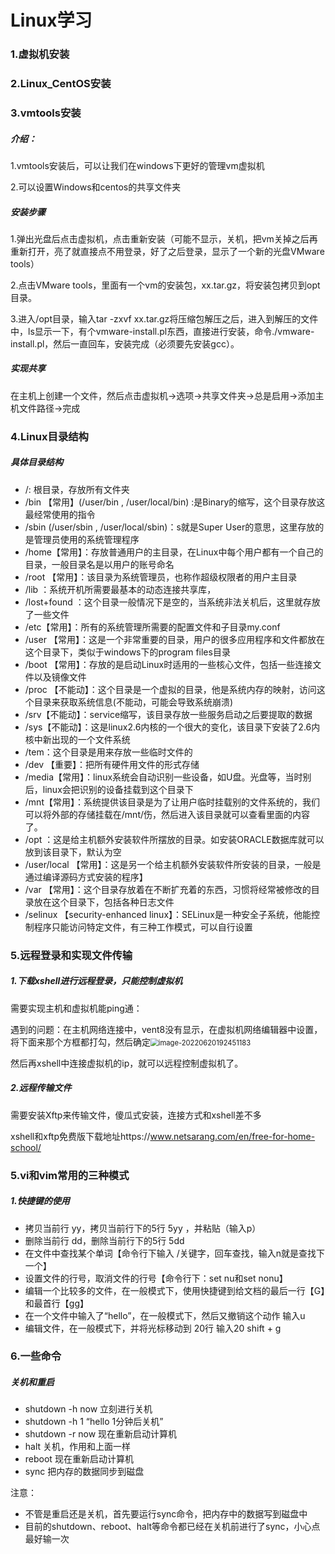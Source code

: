 # Linux学习

### 1.虚拟机安装

### 2.Linux_CentOS安装

### 3.vmtools安装

##### 介绍：

1.vmtools安装后，可以让我们在windows下更好的管理vm虚拟机

2.可以设置Windows和centos的共享文件夹

##### 安装步骤

1.弹出光盘后点击虚拟机，点击重新安装（可能不显示，关机，把vm关掉之后再重新打开，亮了就直接点不用登录，好了之后登录，显示了一个新的光盘VMware tools）

2.点击VMware tools，里面有一个vm的安装包，xx.tar.gz，将安装包拷贝到opt目录。

3.进入/opt目录，输入tar -zxvf xx.tar.gz将压缩包解压之后，进入到解压的文件中，ls显示一下，有个vmware-install.pl东西，直接进行安装，命令./vmware-install.pl，然后一直回车，安装完成（必须要先安装gcc）。

##### 实现共享

在主机上创建一个文件，然后点击虚拟机->选项->共享文件夹->总是启用->添加主机文件路径->完成



### 4.Linux目录结构

##### 具体目录结构

- /: 根目录，存放所有文件夹
- /bin  【常用】(/user/bin  ,  /user/local/bin) :是Binary的缩写，这个目录存放这最经常使用的指令
- /sbin  (/user/sbin ,  /user/local/sbin)：s就是Super User的意思，这里存放的是管理员使用的系统管理程序
- /home【常用】：存放普通用户的主目录，在Linux中每个用户都有一个自己的目录，一般目录名是以用户的账号命名
- /root 【常用】：该目录为系统管理员，也称作超级权限者的用户主目录
- /lib ：系统开机所需要最基本的动态连接共享库，
- /lost+found ：这个目录一般情况下是空的，当系统非法关机后，这里就存放了一些文件
- /etc【常用】：所有的系统管理所需要的配置文件和子目录my.conf
- /user 【常用】：这是一个非常重要的目录，用户的很多应用程序和文件都放在这个目录下，类似于windows下的program files目录
- /boot 【常用】：存放的是启动Linux时适用的一些核心文件，包括一些连接文件以及镜像文件
- /proc 【不能动】：这个目录是一个虚拟的目录，他是系统内存的映射，访问这个目录来获取系统信息(不能动，可能会导致系统崩溃)
- /srv【不能动】：service缩写，该目录存放一些服务启动之后要提取的数据
- /sys【不能动】：这是linux2.6内核的一个很大的变化，该目录下安装了2.6内核中新出现的一个文件系统
- /tem：这个目录是用来存放一些临时文件的
- /dev 【重要】：把所有硬件用文件的形式存储
- /media【常用】：linux系统会自动识别一些设备，如U盘。光盘等，当时别后，linux会把识别的设备挂载到这个目录下
- /mnt【常用】：系统提供该目录是为了让用户临时挂载别的文件系统的，我们可以将外部的存储挂载在/mnt/伤，然后进入该目录就可以查看里面的内容了。
- /opt ：这是给主机额外安装软件所摆放的目录。如安装ORACLE数据库就可以放到该目录下，默认为空
- /user/local 【常用】：这是另一个给主机额外安装软件所安装的目录，一般是通过编译源码方式安装的程序】
- /var 【常用】：这个目录存放着在不断扩充着的东西，习惯将经常被修改的目录放在这个目录下，包括各种日志文件
- /selinux 【security-enhanced linux】：SELinux是一种安全子系统，他能控制程序只能访问特定文件，有三种工作模式，可以自行设置



### 5.远程登录和实现文件传输

##### 1.下载xshell进行远程登录，只能控制虚拟机

需要实现主机和虚拟机能ping通：

遇到的问题：在主机网络连接中，vent8没有显示，在虚拟机网络编辑器中设置，将下面来那个方框都打勾，然后确定<img src="C:\Users\22906\AppData\Roaming\Typora\typora-user-images\image-20220620192451183.png" alt="image-20220620192451183" style="zoom: 80%;" />

然后再xshell中连接虚拟机的ip，就可以远程控制虚拟机了。

##### 2.远程传输文件

需要安装Xftp来传输文件，傻瓜式安装，连接方式和xshell差不多

xshell和xftp免费版下载地址https://www.netsarang.com/en/free-for-home-school/

### 5.vi和vim常用的三种模式

##### 1.快捷键的使用

- 拷贝当前行 yy，拷贝当前行下的5行  5yy ，并粘贴（输入p）
- 删除当前行 dd，删除当前行下的5行 5dd
- 在文件中查找某个单词【命令行下输入 /关键字，回车查找，输入n就是查找下一个】
- 设置文件的行号，取消文件的行号【命令行下：set nu和set nonu】
- 编辑一个比较多的文件，在一般模式下，使用快捷键到给文档的最后一行【G】和最首行【gg】
- 在一个文件中输入了“hello”，在一般模式下，然后又撤销这个动作  输入u
- 编辑文件，在一般模式下，并将光标移动到 20行 输入20 shift + g



### 6.一些命令

##### 关机和重启

- shutdown -h now     立刻进行关机
- shutdown -h 1           “hello 1分钟后关机”
- shutdown -r now       现在重新启动计算机
- halt                              关机，作用和上面一样
- reboot                         现在重新启动计算机
- sync                             把内存的数据同步到磁盘

注意：

- 不管是重启还是关机，首先要运行sync命令，把内存中的数据写到磁盘中
- 目前的shutdown、reboot、halt等命令都已经在关机前进行了sync，小心点最好输一次









































































































































































































































